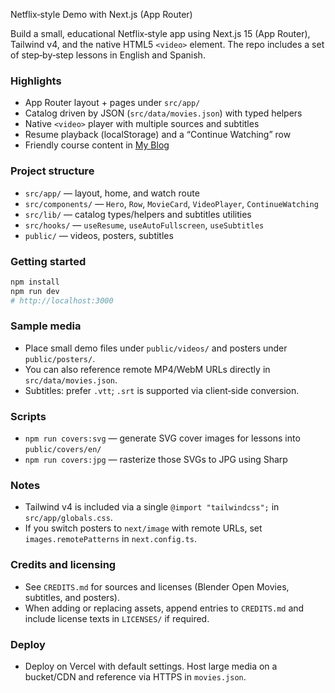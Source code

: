 Netflix‑style Demo with Next.js (App Router)

Build a small, educational Netflix‑style app using Next.js 15 (App Router), Tailwind v4, and the native HTML5 `<video>` element. The repo includes a set of step‑by‑step lessons in English and Spanish.

### Highlights

- App Router layout + pages under `src/app/`
- Catalog driven by JSON (`src/data/movies.json`) with typed helpers
- Native `<video>` player with multiple sources and subtitles
- Resume playback (localStorage) and a “Continue Watching” row
- Friendly course content in [My Blog](https://coins5.dev/posts/series/netflix-clone/en/01-introduction)

### Project structure

- `src/app/` — layout, home, and watch route
- `src/components/` — `Hero`, `Row`, `MovieCard`, `VideoPlayer`, `ContinueWatching`
- `src/lib/` — catalog types/helpers and subtitles utilities
- `src/hooks/` — `useResume`, `useAutoFullscreen`, `useSubtitles`
- `public/` — videos, posters, subtitles

### Getting started

```bash
npm install
npm run dev
# http://localhost:3000
```

### Sample media

- Place small demo files under `public/videos/` and posters under `public/posters/`.
- You can also reference remote MP4/WebM URLs directly in `src/data/movies.json`.
- Subtitles: prefer `.vtt`; `.srt` is supported via client‑side conversion.

### Scripts

- `npm run covers:svg` — generate SVG cover images for lessons into `public/covers/en/`
- `npm run covers:jpg` — rasterize those SVGs to JPG using Sharp

### Notes

- Tailwind v4 is included via a single `@import "tailwindcss";` in `src/app/globals.css`.
- If you switch posters to `next/image` with remote URLs, set `images.remotePatterns` in `next.config.ts`.

### Credits and licensing

- See `CREDITS.md` for sources and licenses (Blender Open Movies, subtitles, and posters).
- When adding or replacing assets, append entries to `CREDITS.md` and include license texts in `LICENSES/` if required.

### Deploy

- Deploy on Vercel with default settings. Host large media on a bucket/CDN and reference via HTTPS in `movies.json`.
